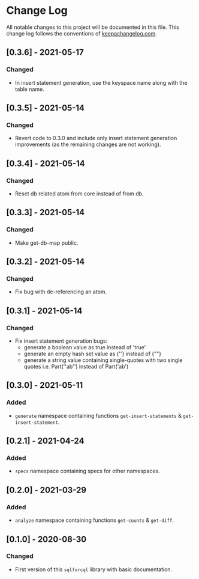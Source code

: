 # Change Log
All notable changes to this project will be documented in this file. This change log follows the conventions of [keepachangelog.com](http://keepachangelog.com/).

## [0.3.6] - 2021-05-17
### Changed
- In insert statement generation, use the keyspace name along with the table name.

## [0.3.5] - 2021-05-14
### Changed
- Revert code to 0.3.0 and include only insert statement generation improvements (as the remaining changes are not working).

## [0.3.4] - 2021-05-14
### Changed
- Reset db related atom from core instead of from db.

## [0.3.3] - 2021-05-14
### Changed
- Make get-db-map public.

## [0.3.2] - 2021-05-14
### Changed
- Fix bug with de-referencing an atom.

## [0.3.1] - 2021-05-14
### Changed
- Fix insert statement generation bugs:
    - generate a boolean value as true instead of 'true'
    - generate an empty hash set value as {\'\'} instead of {\"\"}
    - generate a string value containing single-quotes with two single quotes i.e. Part(''ab'') instead of Part('ab')
    
## [0.3.0] - 2021-05-11
### Added
- `generate` namespace containing functions `get-insert-statements` & `get-insert-statement`.

## [0.2.1] - 2021-04-24
### Added
- `specs` namespace containing specs for other namespaces.

## [0.2.0] - 2021-03-29
### Added
- `analyze` namespace containing functions `get-counts` & `get-diff`.

## [0.1.0] - 2020-08-30
### Changed
- First version of this `sqlforcql` library with basic documentation.

[Unreleased]: https://github.com/your-name/sqlforcql/compare/0.1.1...HEAD
[0.1.1]: https://github.com/your-name/sqlforcql/compare/0.1.0...0.1.1
